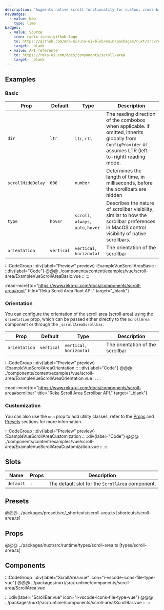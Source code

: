 ```yaml
---
description: 'Augments native scroll functionality for custom, cross-browser styling.'
navBadges:
  - value: New
    type: lime
badges:
  - value: Source
    icon: radix-icons:github-logo
    to: https://github.com/una-ui/una-ui/blob/main/packages/nuxt/src/runtime/components/scroll-area/ScrollArea.vue
    target: _blank
  - value: API reference
    to: https://reka-ui.com/docs/components/scroll-area
    target: _blank
---
```


## Examples

### Basic

| Prop              | Default    | Type                                | Description                                                                                                                                             |
| ----------------- | ---------- | ----------------------------------- | ------------------------------------------------------------------------------------------------------------------------------------------------------- |
| `dir`             | `ltr`      | `ltr`, `rtl`                        | The reading direction of the combobox when applicable. If omitted, inherits globally from `ConfigProvider` or assumes LTR (left-to-right) reading mode. |
| `scrollHideDelay` | `600`      | `number`                            | Determines the length of time, in milliseconds, before the scrollbars are hidden                                                                        |
| `type`            | `hover`    | `scroll`, `always`, `auto`, `hover` | Describes the nature of scrollbar visibility, similar to how the scrollbar preferences in MacOS control visibility of native scrollbars.                |
| `orientation`     | `vertical` | `vertical`, `horizontal`            | The orientation of the scrollbar                                                                                                                        |

:::CodeGroup
::div{label="Preview" preview}
:ExampleVueScrollAreaBasic
::
::div{label="Code"}
@@@ ./components/content/examples/vue/scroll-area/ExampleVueScrollAreaBasic.vue
::
:::

:read-more{to="https://www.reka-ui.com/docs/components/scroll-area#root" title="Reka Scroll Area Root API." target="_blank"}

### Orientation

You can configure the orientation of the scroll area (scroll-area) using the `orientation` prop, which can be passed either directly to the `ScrollArea` component or through the `_scrollAreaScrollbar`.

| Prop          | Default    | Type                     | Description                      |
| ------------- | ---------- | ------------------------ | -------------------------------- |
| `orientation` | `vertical` | `vertical`, `horizontal` | The orientation of the scrollbar |

:::CodeGroup
::div{label="Preview" preview}
:ExampleVueScrollAreaOrientation
::
::div{label="Code"}
@@@ ./components/content/examples/vue/scroll-area/ExampleVueScrollAreaOrientation.vue
::
:::

:read-more{to="https://www.reka-ui.com/docs/components/scroll-area#scrollbar" title="Reka Scroll Area Scrollbar API." target="_blank"}

### Customization

You can also use the `una` prop to add utility classes, refer to the [Props](#props) and [Presets](#presets) sections for more information.

:::CodeGroup
::div{label="Preview" preview}
:ExampleVueScrollAreaCustomization
::
::div{label="Code"}
@@@ ./components/content/examples/vue/scroll-area/ExampleVueScrollAreaCustomization.vue
::
:::

## Slots

| Name      | Props | Description                                      |
| --------- | ----- | ------------------------------------------------ |
| `default` | -     | The default slot for the `ScrollArea` component. |

## Presets

@@@ ../packages/preset/src/_shortcuts/scroll-area.ts [shortcuts/scroll-area.ts]

## Props

@@@ ../packages/nuxt/src/runtime/types/scroll-area.ts [types/scroll-area.ts]

## Components

:::CodeGroup
::div{label="ScrollArea.vue" icon="i-vscode-icons-file-type-vue"}
@@@ ../packages/nuxt/src/runtime/components/scroll-area/ScrollArea.vue

::
::div{label="ScrollBar.vue" icon="i-vscode-icons-file-type-vue"}
@@@ ../packages/nuxt/src/runtime/components/scroll-area/ScrollBar.vue
::
:::
